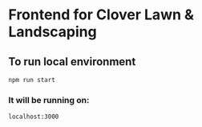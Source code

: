 # Frontend for Clover Lawn & Landscaping 

## To run local environment 
`npm run start`

### It will be running on:
`localhost:3000`